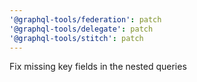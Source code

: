 ```yaml
---
'@graphql-tools/federation': patch
'@graphql-tools/delegate': patch
'@graphql-tools/stitch': patch
---
```


Fix missing key fields in the nested queries
